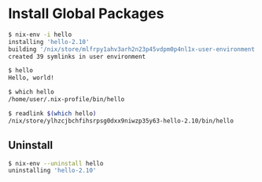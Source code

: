 # Install Global Packages

```bash
$ nix-env -i hello
installing 'hello-2.10'
building '/nix/store/mlfrpy1ahv3arh2n23p45vdpm0p4nl1x-user-environment.drv'...
created 39 symlinks in user environment
```

```bash
$ hello
Hello, world!

$ which hello
/home/user/.nix-profile/bin/hello

$ readlink $(which hello)
/nix/store/ylhzcjbchfihsrpsg0dxx9niwzp35y63-hello-2.10/bin/hello
```

## Uninstall

```bash
$ nix-env --uninstall hello
uninstalling 'hello-2.10'
```